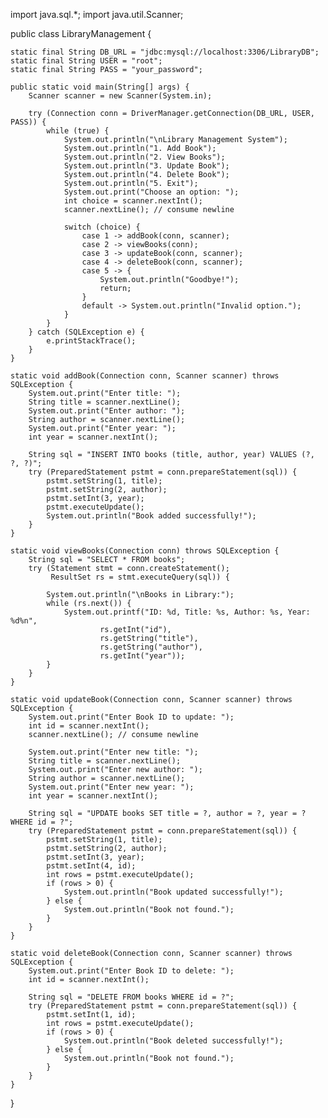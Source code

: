 import java.sql.*;
import java.util.Scanner;

public class LibraryManagement {

    static final String DB_URL = "jdbc:mysql://localhost:3306/LibraryDB";
    static final String USER = "root";
    static final String PASS = "your_password";

    public static void main(String[] args) {
        Scanner scanner = new Scanner(System.in);

        try (Connection conn = DriverManager.getConnection(DB_URL, USER, PASS)) {
            while (true) {
                System.out.println("\nLibrary Management System");
                System.out.println("1. Add Book");
                System.out.println("2. View Books");
                System.out.println("3. Update Book");
                System.out.println("4. Delete Book");
                System.out.println("5. Exit");
                System.out.print("Choose an option: ");
                int choice = scanner.nextInt();
                scanner.nextLine(); // consume newline

                switch (choice) {
                    case 1 -> addBook(conn, scanner);
                    case 2 -> viewBooks(conn);
                    case 3 -> updateBook(conn, scanner);
                    case 4 -> deleteBook(conn, scanner);
                    case 5 -> {
                        System.out.println("Goodbye!");
                        return;
                    }
                    default -> System.out.println("Invalid option.");
                }
            }
        } catch (SQLException e) {
            e.printStackTrace();
        }
    }

    static void addBook(Connection conn, Scanner scanner) throws SQLException {
        System.out.print("Enter title: ");
        String title = scanner.nextLine();
        System.out.print("Enter author: ");
        String author = scanner.nextLine();
        System.out.print("Enter year: ");
        int year = scanner.nextInt();

        String sql = "INSERT INTO books (title, author, year) VALUES (?, ?, ?)";
        try (PreparedStatement pstmt = conn.prepareStatement(sql)) {
            pstmt.setString(1, title);
            pstmt.setString(2, author);
            pstmt.setInt(3, year);
            pstmt.executeUpdate();
            System.out.println("Book added successfully!");
        }
    }

    static void viewBooks(Connection conn) throws SQLException {
        String sql = "SELECT * FROM books";
        try (Statement stmt = conn.createStatement();
             ResultSet rs = stmt.executeQuery(sql)) {

            System.out.println("\nBooks in Library:");
            while (rs.next()) {
                System.out.printf("ID: %d, Title: %s, Author: %s, Year: %d%n",
                        rs.getInt("id"),
                        rs.getString("title"),
                        rs.getString("author"),
                        rs.getInt("year"));
            }
        }
    }

    static void updateBook(Connection conn, Scanner scanner) throws SQLException {
        System.out.print("Enter Book ID to update: ");
        int id = scanner.nextInt();
        scanner.nextLine(); // consume newline

        System.out.print("Enter new title: ");
        String title = scanner.nextLine();
        System.out.print("Enter new author: ");
        String author = scanner.nextLine();
        System.out.print("Enter new year: ");
        int year = scanner.nextInt();

        String sql = "UPDATE books SET title = ?, author = ?, year = ? WHERE id = ?";
        try (PreparedStatement pstmt = conn.prepareStatement(sql)) {
            pstmt.setString(1, title);
            pstmt.setString(2, author);
            pstmt.setInt(3, year);
            pstmt.setInt(4, id);
            int rows = pstmt.executeUpdate();
            if (rows > 0) {
                System.out.println("Book updated successfully!");
            } else {
                System.out.println("Book not found.");
            }
        }
    }

    static void deleteBook(Connection conn, Scanner scanner) throws SQLException {
        System.out.print("Enter Book ID to delete: ");
        int id = scanner.nextInt();

        String sql = "DELETE FROM books WHERE id = ?";
        try (PreparedStatement pstmt = conn.prepareStatement(sql)) {
            pstmt.setInt(1, id);
            int rows = pstmt.executeUpdate();
            if (rows > 0) {
                System.out.println("Book deleted successfully!");
            } else {
                System.out.println("Book not found.");
            }
        }
    }
}
